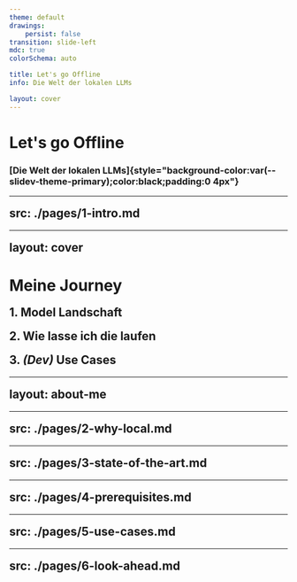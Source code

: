 ```yaml
---
theme: default
drawings:
    persist: false
transition: slide-left
mdc: true
colorSchema: auto

title: Let's go Offline
info: Die Welt der lokalen LLMs

layout: cover
---
```


# Let's go Offline

### [Die Welt der lokalen LLMs]{style="background-color:var(--slidev-theme-primary);color:black;padding:0 4px"}

<!-- <div class="absolute -bottom-2 right-5 text-3 origin-top-left translate-x-[100%] rotate-270 opacity-50">
<LightOrDark>
  <template #dark>Photo by * from Pexels</template>
  <template #light>Photo by * from Pexels</template>
</LightOrDark>
</div> -->

---
src: ./pages/1-intro.md
---

---
layout: cover
---

# Meine Journey

## 1. Model Landschaft

## 2. Wie lasse ich die laufen

## 3. *(Dev)* Use Cases

<style scoped>
h2 {
  margin: 18px 0;
}
</style>

---
layout: about-me
---

---
src: ./pages/2-why-local.md
---

---
src: ./pages/3-state-of-the-art.md
---

---
src: ./pages/4-prerequisites.md
---

---
src: ./pages/5-use-cases.md
---

---
src: ./pages/6-look-ahead.md
---